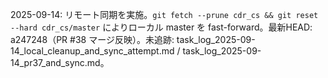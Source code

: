 2025-09-14: リモート同期を実施。`git fetch --prune cdr_cs && git reset --hard cdr_cs/master` によりローカル master を fast-forward。最新HEAD: a247248（PR #38 マージ反映）。未追跡: task_log_2025-09-14_local_cleanup_and_sync_attempt.md / task_log_2025-09-14_pr37_and_sync.md。